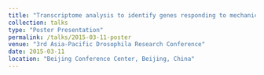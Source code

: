 ```yaml
---
title: "Transcriptome analysis to identify genes responding to mechanical force in developing *Drosophila* embryos"
collection: talks
type: "Poster Presentation"
permalink: /talks/2015-03-11-poster
venue: "3rd Asia-Pacific Drosophila Research Conference"
date: 2015-03-11
location: "Beijing Conference Center, Beijing, China"
---
```


